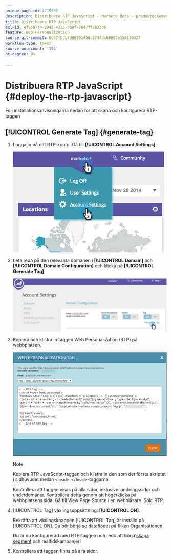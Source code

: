 ```yaml
---
unique-page-id: 4719332
description: Distribuera RTP JavaScript - Marketo Docs - produktdokumentation
title: Distribuera RTP JavaScript
exl-id: ef96a7f4-3942-4325-bb0f-7647ff2b33b6
feature: Web Personalization
source-git-commit: 0d37fbdb7d08901458c1744dc68893e155176327
workflow-type: tm+mt
source-wordcount: '154'
ht-degree: 0%

---
```


# Distribuera RTP JavaScript {#deploy-the-rtp-javascript}

Följ installationsanvisningarna nedan för att skapa och konfigurera RTP-taggen

## [!UICONTROL Generate Tag] {#generate-tag}

1. Logga in på ditt RTP-konto. Gå till **[!UICONTROL Account Settings]**.

   ![](assets/image2014-12-1-23-3a3-3a12.png)

1. Leta reda på den relevanta domänen i **[!UICONTROL Domain]** och **[!UICONTROL Domain Configuration]** och klicka på **[!UICONTROL Generate Tag]**.

   ![](assets/image2014-12-1-23-3a5-3a35.png)

1. Kopiera och klistra in taggen Web Personalization (RTP) på webbplatsen.

   ![](assets/web-personalization-tag.png)

   >[!NOTE]
   >
   >Kopiera RTP JavaScript-taggen och klistra in den som det första skriptet i sidhuvudet mellan `<head> </head>`-taggarna.

   Kontrollera att taggen visas på alla sidor, inklusive landningssidor och underdomäner. Kontrollera detta genom att högerklicka på webbplatsens sida. Gå till View Page Source i en webbläsare. Sök: RTP.

1. [!UICONTROL Tag] växlingsuppsättning: **[!UICONTROL ON]**.

   Bekräfta att växlingsknappen [!UICONTROL Tag] är inställd på [!UICONTROL ON]. Du bör börja se dataflödet på fliken Organisationen.

   Du är nu konfigurerad med RTP-taggen och redo att börja [skapa segment](/help/marketo/product-docs/web-personalization/using-web-segments/create-a-basic-web-segment.md) och realtidskampanjer!

1. Kontrollera att taggen finns på alla sidor.
